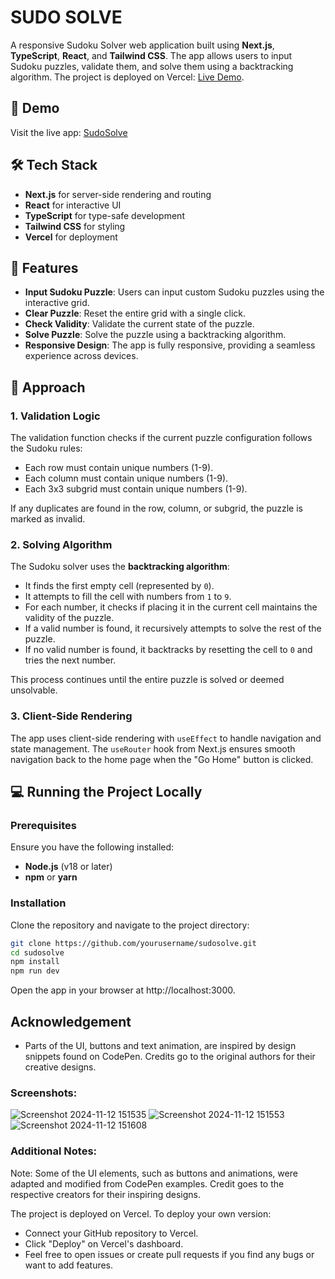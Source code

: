 # SUDO SOLVE

A responsive Sudoku Solver web application built using **Next.js**, **TypeScript**, **React**, and **Tailwind CSS**. The app allows users to input Sudoku puzzles, validate them, and solve them using a backtracking algorithm. The project is deployed on Vercel: [Live Demo](https://sudosolve-six.vercel.app/).

## 🚀 Demo
Visit the live app: [SudoSolve](https://sudosolve-six.vercel.app/)

## 🛠️ Tech Stack
- **Next.js** for server-side rendering and routing
- **React** for interactive UI
- **TypeScript** for type-safe development
- **Tailwind CSS** for styling
- **Vercel** for deployment

## 🧩 Features
- **Input Sudoku Puzzle**: Users can input custom Sudoku puzzles using the interactive grid.
- **Clear Puzzle**: Reset the entire grid with a single click.
- **Check Validity**: Validate the current state of the puzzle.
- **Solve Puzzle**: Solve the puzzle using a backtracking algorithm.
- **Responsive Design**: The app is fully responsive, providing a seamless experience across devices.

## 📜 Approach

### 1. Validation Logic
The validation function checks if the current puzzle configuration follows the Sudoku rules:
- Each row must contain unique numbers (1-9).
- Each column must contain unique numbers (1-9).
- Each 3x3 subgrid must contain unique numbers (1-9).

If any duplicates are found in the row, column, or subgrid, the puzzle is marked as invalid.

### 2. Solving Algorithm
The Sudoku solver uses the **backtracking algorithm**:
- It finds the first empty cell (represented by `0`).
- It attempts to fill the cell with numbers from `1` to `9`.
- For each number, it checks if placing it in the current cell maintains the validity of the puzzle.
- If a valid number is found, it recursively attempts to solve the rest of the puzzle.
- If no valid number is found, it backtracks by resetting the cell to `0` and tries the next number.

This process continues until the entire puzzle is solved or deemed unsolvable.

### 3. Client-Side Rendering
The app uses client-side rendering with `useEffect` to handle navigation and state management. The `useRouter` hook from Next.js ensures smooth navigation back to the home page when the "Go Home" button is clicked.

## 💻 Running the Project Locally

### Prerequisites
Ensure you have the following installed:
- **Node.js** (v18 or later)
- **npm** or **yarn**

### Installation
Clone the repository and navigate to the project directory:

```bash
git clone https://github.com/yourusername/sudosolve.git
cd sudosolve
npm install
npm run dev
```
Open the app in your browser at http://localhost:3000.
## Acknowledgement

- Parts of the UI, buttons and text animation, are inspired by design snippets found on CodePen. Credits go to the original authors for their creative designs.
### Screenshots:
![Screenshot 2024-11-12 151535](https://github.com/user-attachments/assets/45faddce-a59b-49f9-bbf5-6872a9f00cd9)
![Screenshot 2024-11-12 151553](https://github.com/user-attachments/assets/e29cf565-4e9b-4548-b22a-1af4735a065b)
![Screenshot 2024-11-12 151608](https://github.com/user-attachments/assets/c5e44412-2ef9-4750-b900-1369ecd3638b)
### Additional Notes:


Note: Some of the UI elements, such as buttons and animations, were adapted and modified from CodePen examples. Credit goes to the respective creators for their inspiring designs.

The project is deployed on Vercel. To deploy your own version:

- Connect your GitHub repository to Vercel.
- Click "Deploy" on Vercel's dashboard.
- Feel free to open issues or create pull requests if you find any bugs or want to add features.
  
  
